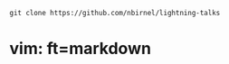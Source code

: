 




    git clone https://github.com/nbirnel/lightning-talks





























































# vim: ft=markdown

